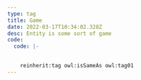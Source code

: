 ```yaml
---
type: tag
title: Game
date: 2022-03-17T10:34:02.328Z
desc: Entity is some sort of game
code:
  code: |-
    

    reinherit:tag owl:isSameAs owl:tag01
---
```

